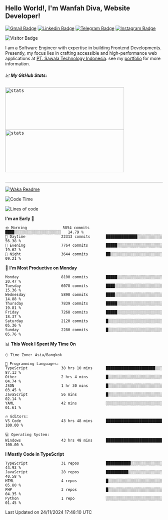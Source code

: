 ## Hello World!, I'm Wanfah Diva, Website Developer!

[![Gmail Badge](https://img.shields.io/badge/-Gmail-white?style=plastic&logo=Gmail&link=mailto:aditputrafirmansyah@gmail.com)](mailto:wanfahdivaa@gmail.com)
[![Linkedin Badge](https://img.shields.io/badge/-LinkedIn-blue?style=plastic&logo=Linkedin&link=https://www.linkedin.com/in/aditputrafirmansyah/)](https://www.linkedin.com/in/wanfahdiva/)
[![Telegram Badge](https://img.shields.io/badge/-Telegram-blue?style=plastic&logo=telegram&link=https://t.me/Adithya_13)](https://t.me/wanfahdiva)
[![Instagram Badge](https://img.shields.io/badge/-Instagram-white?style=plastic&logo=instagram&link=https://www.instagram.com/adithya_firmansyahputra/)](https://www.instagram.com/wnfhdva/)

![Visitor Badge](https://visitor-badge.laobi.icu/badge?page_id=wanfahdiva.wanfahdiva)

<p>
I am a Software Engineer with expertise in building Frontend Developments.
Presently, my focus lies in crafting accessible and high-performance web applications at  <a href="https://sawala/tech" target="_blank">PT. Sawala Technology Indonesia</a>. see my <a href="http://wanfahdiva-com.vercel.app/" target="_blank">portfolio</a> for more information.
</p>

<h5 align="left">
  
📈 **My GitHub Stats:**

</h5>

<div align="left">
<kbd>
    <img height="135em" width="380em" alt="stats" src="https://github-readme-streak-stats.herokuapp.com?user=wanfahdiva&theme=tokyonight_duo&hide_border=true&dates=27DDC9" />
</kbd>
<kbd>
    <img height="135em" width="380em" alt="stats" src="https://github-readme-activity-graph.vercel.app/graph?username=wanfahdiva&theme=react&hide_title=true"></kbd>
</div>

<br />

---

[![Waka Readme](https://github.com/wanfahdiva/wanfahdiva/actions/workflows/waka.yml/badge.svg)](https://github.com/wanfahdiva/wanfahdiva/actions/workflows/waka.yml)

<!--START_SECTION:waka-->
![Code Time](http://img.shields.io/badge/Code%20Time-1%2C471%20hrs%2056%20mins-blue)

![Lines of code](https://img.shields.io/badge/From%20Hello%20World%20I%27ve%20Written-21.3%20million%20lines%20of%20code-blue)

**I'm an Early 🐤** 

```text
🌞 Morning                5854 commits        ████░░░░░░░░░░░░░░░░░░░░░   14.79 % 
🌆 Daytime                22313 commits       ██████████████░░░░░░░░░░░   56.38 % 
🌃 Evening                7764 commits        █████░░░░░░░░░░░░░░░░░░░░   19.62 % 
🌙 Night                  3644 commits        ██░░░░░░░░░░░░░░░░░░░░░░░   09.21 % 
```
📅 **I'm Most Productive on Monday** 

```text
Monday                   8100 commits        █████░░░░░░░░░░░░░░░░░░░░   20.47 % 
Tuesday                  6078 commits        ████░░░░░░░░░░░░░░░░░░░░░   15.36 % 
Wednesday                5890 commits        ████░░░░░░░░░░░░░░░░░░░░░   14.88 % 
Thursday                 7839 commits        █████░░░░░░░░░░░░░░░░░░░░   19.81 % 
Friday                   7268 commits        █████░░░░░░░░░░░░░░░░░░░░   18.37 % 
Saturday                 2120 commits        █░░░░░░░░░░░░░░░░░░░░░░░░   05.36 % 
Sunday                   2280 commits        █░░░░░░░░░░░░░░░░░░░░░░░░   05.76 % 
```


📊 **This Week I Spent My Time On** 

```text
🕑︎ Time Zone: Asia/Bangkok

💬 Programming Languages: 
TypeScript               38 hrs 10 mins      ██████████████████████░░░   87.13 % 
Other                    2 hrs 4 mins        █░░░░░░░░░░░░░░░░░░░░░░░░   04.74 % 
JSON                     1 hr 30 mins        █░░░░░░░░░░░░░░░░░░░░░░░░   03.45 % 
JavaScript               56 mins             █░░░░░░░░░░░░░░░░░░░░░░░░   02.14 % 
YAML                     42 mins             ░░░░░░░░░░░░░░░░░░░░░░░░░   01.61 % 

🔥 Editors: 
VS Code                  43 hrs 48 mins      █████████████████████████   100.00 % 

💻 Operating System: 
Windows                  43 hrs 48 mins      █████████████████████████   100.00 % 
```

**I Mostly Code in TypeScript** 

```text
TypeScript               31 repos            ███████████░░░░░░░░░░░░░░   44.93 % 
JavaScript               28 repos            ██████████░░░░░░░░░░░░░░░   40.58 % 
HTML                     4 repos             █░░░░░░░░░░░░░░░░░░░░░░░░   05.80 % 
PHP                      3 repos             █░░░░░░░░░░░░░░░░░░░░░░░░   04.35 % 
Python                   1 repo              ░░░░░░░░░░░░░░░░░░░░░░░░░   01.45 % 
```




 Last Updated on 24/11/2024 17:48:10 UTC
<!--END_SECTION:waka-->
